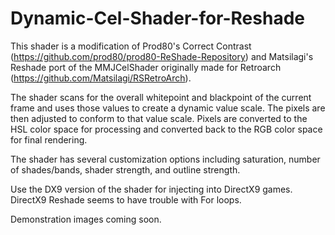 # Dynamic-Cel-Shader-for-Reshade

This shader is a modification of Prod80's Correct Contrast (https://github.com/prod80/prod80-ReShade-Repository) and Matsilagi's Reshade port of the MMJCelShader originally made for Retroarch (https://github.com/Matsilagi/RSRetroArch).
    
The shader scans for the overall whitepoint and blackpoint of the current frame and uses those values to create a dynamic value scale. The pixels are then adjusted to conform to that value scale. Pixels are converted to the HSL color space for processing and converted back to the RGB color space for final rendering.
    
The shader has several customization options including saturation, number of shades/bands, shader strength, and outline strength.

Use the DX9 version of the shader for injecting into DirectX9 games. DirectX9 Reshade seems to have trouble with For loops.

Demonstration images coming soon.
